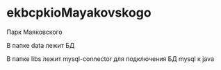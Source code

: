 # ekbcpkioMayakovskogo

Парк Маяковского

В папке data лежит БД

В папке libs лежит mysql-connector для подключения БД mysql к java